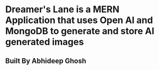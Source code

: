 # Dreamer's Lane is a MERN Application that uses Open AI and MongoDB to generate and store AI generated images

## Built By Abhideep Ghosh
